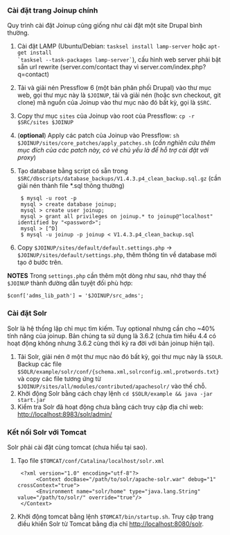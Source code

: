 ### Cài đặt trang Joinup chính

Quy trình cài đặt Joinup cũng giống như cài đặt một site Drupal bình thường.

1. Cài đặt LAMP (Ubuntu/Debian: `tasksel install lamp-server` hoặc <code>apt-get install \`tasksel --task-packages lamp-server\`</code>), cấu hình web server phải bật sẵn url rewrite (server.com/contact thay vì server.com/index.php?q=contact)
2. Tải và giải nén Pressflow 6 (một bản phân phối Drupal) vào thư mục web, gọi thư mục này là `$JOINUP`, tải và giải nén (hoặc svn checkout, git clone) mã nguồn của Joinup vào thư mục nào đó bất kỳ, gọi là `$SRC`.
3. Copy thư mục `sites` của Joinup vào root của Pressflow: `cp -r $SRC/sites $JOINUP`
4. (**optional**) Apply các patch của Joinup vào Pressflow: `sh $JOINUP/sites/core_patches/apply_patches.sh` (*cần nghiên cứu thêm mục đích của các patch này, có vẻ chủ yếu là để hỗ trợ cài đặt với proxy*)
5. Tạo database bằng script có sẵn trong `$SRC/dbscripts/database_backups/V1.4.3.p4_clean_backup.sql.gz` (cần giải nén thành file *.sql thông thường)
    
        $ mysql -u root -p
        mysql > create database joinup;
        mysql > create user joinup;
        mysql > grant all privileges on joinup.* to joinup@"localhost" identified by "<password>";
        mysql > [^D]
        $ mysql -u joinup -p joinup < V1.4.3.p4_clean_backup.sql

6. Copy `$JOINUP/sites/default/default.settings.php` -> `$JOINUP/sites/default/settings.php`, thêm thông tin về database mới tạo ở bước trên.

**NOTES**
Trong `settings.php` cần thêm một dòng như sau, nhớ thay thế `$JOINUP` thành đường dẫn tuyệt đối phù hợp:

    $conf['adms_lib_path'] = '$JOINUP/src_adms';


### Cài đặt Solr

Solr là hệ thống lập chỉ mục tìm kiếm. Tuy optional nhưng cần cho ~40% tính năng của joinup. Bản chúng ta sử dụng là 3.6.2 (chưa tìm hiểu 4.4 có hoạt động không nhưng 3.6.2 cùng thời kỳ ra đời với bản joinup hiện tại).


1. Tải Solr, giải nén ở một thư mục nào đó bất kỳ, gọi thư mục này là `$SOLR`. Backup các file `$SOLR/example/solr/conf/{schema.xml,solrconfig.xml,protwords.txt}` và copy các file tương ứng từ `$JOINUP/sites/all/modules/contributed/apachesolr/` vào thế chỗ.
2. Khởi động Solr bằng cách chạy lệnh `cd $SOLR/example && java -jar start.jar`
3. Kiểm tra Solr đã hoạt động chưa bằng cách truy cập địa chỉ web: <http://localhost:8983/solr/admin/>


### Kết nối Solr với Tomcat

Solr phải cài đặt cùng tomcat (chưa hiểu tại sao).

1. Tạo file `$TOMCAT/conf/Catalina/localhost/solr.xml`

        <?xml version="1.0" encoding="utf-8"?>
             <Context docBase="/path/to/solr/apache-solr.war" debug="1" crossContext="true">
             <Environment name="solr/home" type="java.lang.String" value="/path/to/solr/" override="true"/>
        </Context>
2. Khởi động tomcat bằng lệnh `$TOMCAT/bin/startup.sh`. Truy cập trang điều khiển Solr từ Tomcat bằng địa chỉ <http://localhost:8080/solr>.
